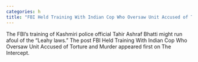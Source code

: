 ```yaml
---
categories: h
title: "FBI Held Training With Indian Cop Who Oversaw Unit Accused of Torture and Murder"
---
```

The FBI’s training of Kashmiri police official Tahir Ashraf Bhatti might run afoul of the “Leahy laws.”
The post FBI Held Training With Indian Cop Who Oversaw Unit Accused of Torture and Murder appeared first on The Intercept.
